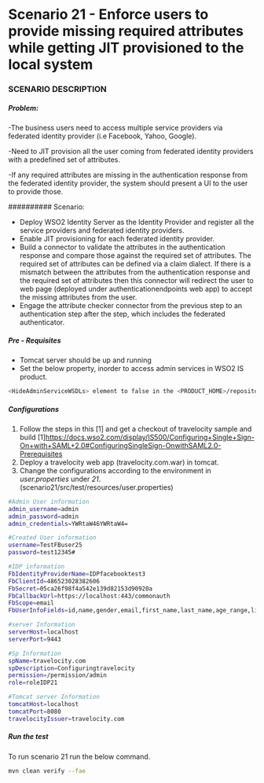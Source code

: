 # Scenario 21 - Enforce users to provide missing required attributes while getting JIT provisioned to the local system

### SCENARIO DESCRIPTION

##### Problem:

-The business users need to access multiple service providers via federated identity provider (i.e Facebook, Yahoo, Google).

-Need to JIT provision all the user coming from federated identity providers with a predefined set of attributes.

-If any required attributes are missing in the authentication response from the federated identity provider, the system should present a UI to the user to provide those.

########## Scenario:

- Deploy WSO2 Identity Server as the Identity Provider and register all the service providers and federated identity providers.
- Enable JIT provisioning for each federated identity provider.
- Build a connector to validate the attributes in the authentication response and compare those against the required set of attributes. The required set of attributes can be defined via a claim dialect. If there is a mismatch between the attributes from the authentication response and the required set of attributes then this connector will redirect the user to web page (deployed under authenticationendpoints web app) to accept the missing attributes from the user.
- Engage the attribute checker connector from the previous step to an authentication step after the step, which includes the federated authenticator.

#####  Pre - Requisites
- Tomcat server should be up and running
-  Set the below property, inorder to access admin services in WSO2 IS product.
```sh
<HideAdminServiceWSDLs> element to false in the <PRODUCT_HOME>/repository/conf/carbon.xml file.
```
##### Configurations
1. Follow the steps in this [1] and get a checkout of travelocity sample and build
    [1]https://docs.wso2.com/display/IS500/Configuring+Single+Sign-On+with+SAML+2.0#ConfiguringSingleSign-OnwithSAML2.0-Prerequisites
2. Deploy a travelocity web app (travelocity.com.war) in tomcat.
3. Change the configurations according to the environment in *user.properties* under *21*. (scenario21/src/test/resources/user.properties)
```sh
#Admin User information
admin_username=admin
admin_password=admin
admin_credentials=YWRtaW46YWRtaW4=

#Created User information
username=TestFBuser25
password=test12345#

#IDP information
FbIdentityProviderName=IDPfacebooktest3
FbClientId=486523028382606
FbSecret=05ca26f98f4a542e139d82153d90920a
FbCallbackUrl=https://localhost:443/commonauth
FbScope=email
FbUserInfoFields=id,name,gender,email,first_name,last_name,age_range,link

#server Information
serverHost=localhost
serverPort=9443

#Sp Information
spName=travelocity.com
spDescription=Configuringtravelocity
permission=/permission/admin
role=roleIDP21

#Tomcat server Information
tomcatHost=localhost
tomcatPort=8080
travelocityIssuer=travelocity.com
```
##### Run the test
To run scenario 21 run the below command.
```sh
mvn clean verify --fae
```